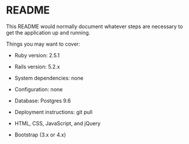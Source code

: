 # README

This README would normally document whatever steps are necessary to get the
application up and running.

Things you may want to cover:

* Ruby version: 2.5.1

* Rails version: 5.2.x

* System dependencies: none

* Configuration: none

* Database: Postgres 9.6

* Deployment instructions: git pull

* HTML, CSS, JavaScript, and jQuery

* Bootstrap (3.x or 4.x)
